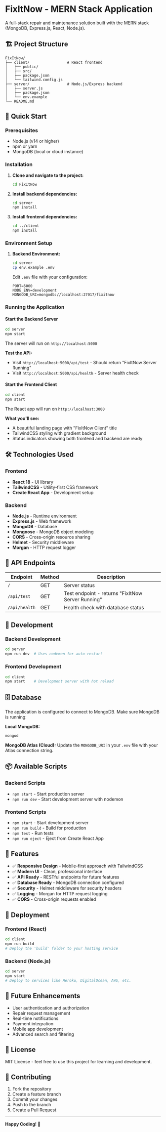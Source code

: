 # FixItNow - MERN Stack Application

A full-stack repair and maintenance solution built with the MERN stack (MongoDB, Express.js, React, Node.js).

## 🏗️ Project Structure

```
FixItNow/
├── client/                 # React frontend
│   ├── public/
│   ├── src/
│   ├── package.json
│   └── tailwind.config.js
├── server/                 # Node.js/Express backend
│   ├── server.js
│   ├── package.json
│   └── env.example
└── README.md
```

## 🚀 Quick Start

### Prerequisites

- Node.js (v14 or higher)
- npm or yarn
- MongoDB (local or cloud instance)

### Installation

1. **Clone and navigate to the project:**
   ```bash
   cd FixItNow
   ```

2. **Install backend dependencies:**
   ```bash
   cd server
   npm install
   ```

3. **Install frontend dependencies:**
   ```bash
   cd ../client
   npm install
   ```

### Environment Setup

1. **Backend Environment:**
   ```bash
   cd server
   cp env.example .env
   ```
   
   Edit `.env` file with your configuration:
   ```
   PORT=5000
   NODE_ENV=development
   MONGODB_URI=mongodb://localhost:27017/fixitnow
   ```

### Running the Application

#### Start the Backend Server

```bash
cd server
npm start
```

The server will run on `http://localhost:5000`

**Test the API:**
- Visit `http://localhost:5000/api/test` - Should return "FixItNow Server Running"
- Visit `http://localhost:5000/api/health` - Server health check

#### Start the Frontend Client

```bash
cd client
npm start
```

The React app will run on `http://localhost:3000`

**What you'll see:**
- A beautiful landing page with "FixItNow Client" title
- TailwindCSS styling with gradient background
- Status indicators showing both frontend and backend are ready

## 🛠️ Technologies Used

### Frontend
- **React 18** - UI library
- **TailwindCSS** - Utility-first CSS framework
- **Create React App** - Development setup

### Backend
- **Node.js** - Runtime environment
- **Express.js** - Web framework
- **MongoDB** - Database
- **Mongoose** - MongoDB object modeling
- **CORS** - Cross-origin resource sharing
- **Helmet** - Security middleware
- **Morgan** - HTTP request logger

## 📡 API Endpoints

| Endpoint | Method | Description |
|----------|--------|-------------|
| `/` | GET | Server status |
| `/api/test` | GET | Test endpoint - returns "FixItNow Server Running" |
| `/api/health` | GET | Health check with database status |

## 🔧 Development

### Backend Development
```bash
cd server
npm run dev  # Uses nodemon for auto-restart
```

### Frontend Development
```bash
cd client
npm start    # Development server with hot reload
```

## 🗄️ Database

The application is configured to connect to MongoDB. Make sure MongoDB is running:

**Local MongoDB:**
```bash
mongod
```

**MongoDB Atlas (Cloud):**
Update the `MONGODB_URI` in your `.env` file with your Atlas connection string.

## 📦 Available Scripts

### Backend Scripts
- `npm start` - Start production server
- `npm run dev` - Start development server with nodemon

### Frontend Scripts
- `npm start` - Start development server
- `npm run build` - Build for production
- `npm test` - Run tests
- `npm run eject` - Eject from Create React App

## 🎨 Features

- ✅ **Responsive Design** - Mobile-first approach with TailwindCSS
- ✅ **Modern UI** - Clean, professional interface
- ✅ **API Ready** - RESTful endpoints for future features
- ✅ **Database Ready** - MongoDB connection configured
- ✅ **Security** - Helmet middleware for security headers
- ✅ **Logging** - Morgan for HTTP request logging
- ✅ **CORS** - Cross-origin requests enabled

## 🚀 Deployment

### Frontend (React)
```bash
cd client
npm run build
# Deploy the 'build' folder to your hosting service
```

### Backend (Node.js)
```bash
cd server
npm start
# Deploy to services like Heroku, DigitalOcean, AWS, etc.
```

## 🔮 Future Enhancements

- User authentication and authorization
- Repair request management
- Real-time notifications
- Payment integration
- Mobile app development
- Advanced search and filtering

## 📝 License

MIT License - feel free to use this project for learning and development.

## 🤝 Contributing

1. Fork the repository
2. Create a feature branch
3. Commit your changes
4. Push to the branch
5. Create a Pull Request

---

**Happy Coding! 🚀**

